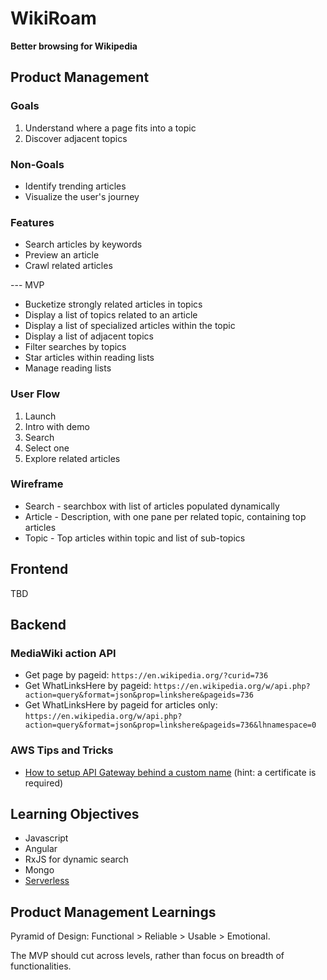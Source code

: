 # WikiRoam

**Better browsing for Wikipedia**

## Product Management

### Goals

1. Understand where a page fits into a topic
2. Discover adjacent topics

### Non-Goals

* Identify trending articles
* Visualize the user's journey

### Features

* Search articles by keywords
* Preview an article
* Crawl related articles

--- MVP
* Bucketize strongly related articles in topics
* Display a list of topics related to an article
* Display a list of specialized articles within the topic
* Display a list of adjacent topics
* Filter searches by topics
* Star articles within reading lists
* Manage reading lists

### User Flow

1. Launch
2. Intro with demo
3. Search
4. Select one
5. Explore related articles

### Wireframe

* Search - searchbox with list of articles populated dynamically
* Article - Description, with one pane per related topic, containing top articles
* Topic - Top articles within topic and list of sub-topics

## Frontend

TBD

## Backend

### MediaWiki action API

* Get page by pageid: `https://en.wikipedia.org/?curid=736`
* Get WhatLinksHere by pageid: `https://en.wikipedia.org/w/api.php?action=query&format=json&prop=linkshere&pageids=736`
* Get WhatLinksHere by pageid for articles only: `https://en.wikipedia.org/w/api.php?action=query&format=json&prop=linkshere&pageids=736&lhnamespace=0`

### AWS Tips and Tricks

* [How to setup API Gateway behind a custom name](http://www.davekonopka.com/2016/serverless-aws-lambda-api-gateway.html) (hint: a certificate is required)

## Learning Objectives

* Javascript
* Angular
* RxJS for dynamic search
* Mongo
* [Serverless](https://github.com/serverless/serverless)

## Product Management Learnings

Pyramid of Design: Functional > Reliable > Usable > Emotional.

The MVP should cut across levels, rather than focus on breadth of functionalities.